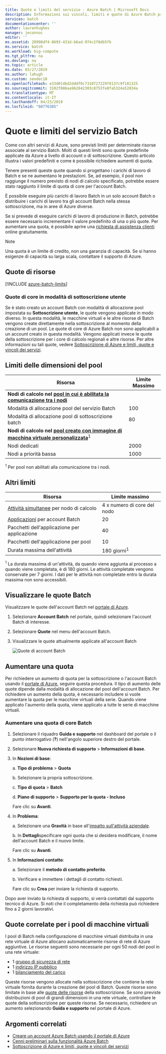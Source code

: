 ```yaml
---
title: Quote e limiti del servizio - Azure Batch | Microsoft Docs
description: Informazioni sui vincoli, limiti e quote di Azure Batch predefiniti e su come richiedere incrementi di quota
services: batch
documentationcenter: ''
author: laurenhughes
manager: jeconnoc
editor: ''
ms.assetid: 28998df4-8693-431d-b6ad-974c2f8db5fb
ms.service: batch
ms.workload: big-compute
ms.tgt_pltfrm: na
ms.devlang: na
ms.topic: article
ms.date: 03/27/2019
ms.author: lahugh
ms.custom: seodec18
ms.openlocfilehash: e33d014bd2dddf0c7310727229f8137c9f181325
ms.sourcegitcommit: 3102f886aa962842303c8753fe8fa5324a52834a
ms.translationtype: MT
ms.contentlocale: it-IT
ms.lasthandoff: 04/23/2019
ms.locfileid: "60776385"
---
```

# <a name="batch-service-quotas-and-limits"></a>Quote e limiti del servizio Batch

Come con altri servizi di Azure, sono previsti limiti per determinate risorse associate al servizio Batch. Molti di questi limiti sono quote predefinite applicate da Azure a livello di account o di sottoscrizione. Questo articolo illustra i valori predefiniti e come è possibile richiedere aumenti di quota.

Tenere presenti queste quote quando si progettano i carichi di lavoro di Batch e se ne aumentano le prestazioni. Se, ad esempio, il pool non raggiunge il numero previsto di nodi di calcolo specificato, potrebbe essere stato raggiunto il limite di quota di core per l'account Batch.

È possibile eseguire più carichi di lavoro Batch in un solo account Batch o distribuire i carichi di lavoro tra gli account Batch nella stessa sottoscrizione, ma in aree di Azure diverse.

Se si prevede di eseguire carichi di lavoro di produzione in Batch, potrebbe essere necessario incrementare il valore predefinito di una o più quote. Per aumentare una quota, è possibile aprire una [richiesta di assistenza clienti](#increase-a-quota) online gratuitamente.

> [!NOTE]
> Una quota è un limite di credito, non una garanzia di capacità. Se si hanno esigenze di capacità su larga scala, contattare il supporto di Azure.
> 
> 

## <a name="resource-quotas"></a>Quote di risorse
[!INCLUDE [azure-batch-limits](../../includes/azure-batch-limits.md)]


### <a name="cores-quotas-in-user-subscription-mode"></a>Quote di core in modalità di sottoscrizione utente

Se è stato creato un account Batch con modalità di allocazione pool impostata su **Sottoscrizione utente**, le quote vengono applicate in modo diverso. In questa modalità, le macchine virtuali e le altre risorse di Batch vengono create direttamente nella sottoscrizione al momento della creazione di un pool. Le quote di core di Azure Batch non sono applicabili a un account creato in questa modalità. Vengono applicati invece le quote della sottoscrizione per i core di calcolo regionali e altre risorse. Per altre informazioni su tali quote, vedere [Sottoscrizione di Azure e limiti, quote e vincoli dei servizi](../azure-subscription-service-limits.md).

## <a name="pool-size-limits"></a>Limiti delle dimensioni del pool

| **Risorsa** | **Limite Massimo** |
| --- | --- |
| **Nodi di calcolo nel [pool in cui è abilitata la comunicazione tra i nodi](batch-mpi.md)**  ||
| Modalità di allocazione pool del servizio Batch | 100 |
| Modalità di allocazione pool di sottoscrizione batch | 80 |
| **Nodi di calcolo nel [pool creato con immagine di macchina virtuale personalizzata](batch-custom-images.md)**<sup>1</sup> ||
| Nodi dedicati | 2000 |
| Nodi a priorità bassa | 1000 |

<sup>1</sup> Per pool non abilitati alla comunicazione tra i nodi.

## <a name="other-limits"></a>Altri limiti

| **Risorsa** | **Limite massimo** |
| --- | --- |
| [Attività simultanee](batch-parallel-node-tasks.md) per nodo di calcolo | 4 x numero di core del nodo |
| [Applicazioni](batch-application-packages.md) per account Batch | 20 |
| Pacchetti dell'applicazione per applicazione | 40 |
| Pacchetti dell'applicazione per pool | 10 |
| Durata massima dell'attività | 180 giorni<sup>1</sup> |

<sup>1</sup> La durata massima di un'attività, da quando viene aggiunta al processo a quando viene completata, è di 180 giorni. Le attività completate vengono conservate per 7 giorni. I dati per le attività non completate entro la durata massima non sono accessibili.

## <a name="view-batch-quotas"></a>Visualizzare le quote Batch

Visualizzare le quote dell'account Batch nel [portale di Azure][portal].

1. Selezionare **Account Batch** nel portale, quindi selezionare l'account Batch di interesse.
1. Selezionare **Quote** nel menu dell'account Batch.
1. Visualizzare le quote attualmente applicate all'account Batch

    ![Quote di account Batch][account_quotas]

## <a name="increase-a-quota"></a>Aumentare una quota

Per richiedere un aumento di quota per la sottoscrizione o l'account Batch usando il [portale di Azure][portal], seguire questa procedura. Il tipo di aumento delle quote dipende dalla modalità di allocazione del pool dell'account Batch. Per richiedere un aumento della quota, è necessario includere si vuole aumentare la quota per le macchine virtuali della serie. Quando viene applicato l'aumento della quota, viene applicato a tutte le serie di macchine virtuali.

### <a name="increase-a-batch-cores-quota"></a>Aumentare una quota di core Batch 

1. Selezionare il riquadro **Guida e supporto** nel dashboard del portale o il punto interrogativo (**?**) nell'angolo superiore destro del portale.
1. Selezionare **Nuova richiesta di supporto** > **Informazioni di base**.
1. In **Nozioni di base**:
   
    a. **Tipo di problema** > **Quota**
   
    b. Selezionare la propria sottoscrizione.
   
    c. **Tipo di quota** > **Batch**
   
    d. **Piano di supporto** > **Supporto per la quota - Incluso**
   
    Fare clic su **Avanti**.
1. In **Problema**:
   
    a. Selezionare una **Gravità** in base all'[impatto sull'attività aziendale][support_sev].
   
    b. In **Dettagli**specificare ogni quota che si desidera modificare, il nome dell'account Batch e il nuovo limite.
   
    Fare clic su **Avanti**.
1. In **Informazioni contatto**:
   
    a. Selezionare il **metodo di contatto preferito**.
   
    b. Verificare e immettere i dettagli di contatto richiesti.
   
    Fare clic su **Crea** per inviare la richiesta di supporto.

Dopo aver inviato la richiesta di supporto, si verrà contattati dal supporto tecnico di Azure. Si noti che il completamento della richiesta può richiedere fino a 2 giorni lavorativi.

## <a name="related-quotas-for-vm-pools"></a>Quote correlate per i pool di macchine virtuali

I pool di Batch nella configurazione di macchine virtuali distribuita in una rete virtuale di Azure allocano automaticamente risorse di rete di Azure aggiuntive. Le risorse seguenti sono necessarie per ogni 50 nodi del pool in una rete virtuale:

* 1 [gruppo di sicurezza di rete](../virtual-network/security-overview.md#network-security-groups)
* 1 [indirizzo IP pubblico](../virtual-network/virtual-network-ip-addresses-overview-arm.md)
* 1 [bilanciamento del carico](../load-balancer/load-balancer-overview.md)

Queste risorse vengono allocate nella sottoscrizione che contiene la rete virtuale fornita durante la creazione del pool di Batch. Queste risorse sono limitate in base alle [quote delle risorse](../azure-subscription-service-limits.md) della sottoscrizione. Se sono previste distribuzioni di pool di grandi dimensioni in una rete virtuale, controllare le quote della sottoscrizione per queste risorse. Se necessario, richiedere un aumento selezionando **Guida e supporto** nel portale di Azure.


## <a name="related-topics"></a>Argomenti correlati
* [Creare un account Azure Batch usando il portale di Azure](batch-account-create-portal.md)
* [Cenni preliminari sulla funzionalità Azure Batch](batch-api-basics.md)
* [Sottoscrizione di Azure e limiti, quote e vincoli dei servizi](../azure-subscription-service-limits.md)

[portal]: https://portal.azure.com
[portal_classic_increase]: https://azure.microsoft.com/blog/2014/06/04/azure-limits-quotas-increase-requests/
[support_sev]: https://aka.ms/supportseverity

[account_quotas]: ./media/batch-quota-limit/accountquota_portal.png
